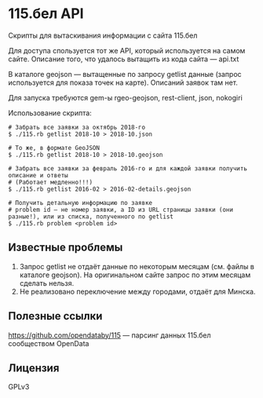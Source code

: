 # 115.бел API

Скрипты для вытаскивания информации с сайта 115.бел

Для доступа спользуется тот же API, который используется на самом сайтe. Описание того, что удалось вытащить из кода сайта — api.txt

В каталоге geojson — вытащенные по запросу getlist данные (запрос используется для показа точек на карте). Описаний заявок там нет.

Для запуска требуются gem-ы rgeo-geojson, rest-client, json, nokogiri

Использование скрипта:

    # Забрать все заявки за октябрь 2018-го
    $ ./115.rb getlist 2018-10 > 2018-10.json

    # То же, в формате GeoJSON
    $ ./115.rb getlist 2018-10 > 2018-10.geojson

    # Забрать все заявки за февраль 2016-го и для каждой заявки получить описание и ответы
    # (Работает медленно!!!)
    $ ./115.rb getlist 2016-02 > 2016-02-details.geojson

    # Получить детальную информацию по заявке
    # problem id — не номер заявки, а ID из URL страницы заявки (они разные!), или из списка, полученного по getlist
    $ ./115.rb problem <problem id>

## Известные проблемы

1. Запрос getlist не отдаёт данные по некоторым месяцам (см. файлы в каталоге geojson). На оригинальном сайте запрос по этим месяцам сделать нельзя.
2. Не реализовано переключение между городами, отдаёт для Минска.

## Полезные ссылки

https://github.com/opendataby/115 — парсинг данных 115.бел сообществом OpenData

## Лицензия
GPLv3
